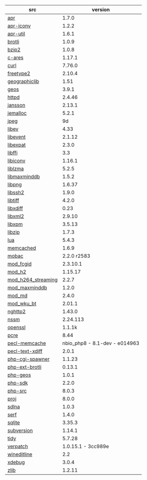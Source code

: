 | src | version |
| ---- | ---- |
| [apr](https://github.com/apache/apr.git) | 1.7.0 |
| [apr-iconv](https://github.com/apache/apr-iconv.git) | 1.2.2 |
| [apr-util](https://github.com/apache/apr-util.git) | 1.6.1 |
| [brotli](https://github.com/google/brotli.git) | 1.0.9 |
| [bzip2](git://sourceware.org/git/bzip2.git) | 1.0.8 |
| [c-ares](https://github.com/c-ares/c-ares.git) | 1.17.1 |
| [curl](https://github.com/curl/curl.git) | 7.76.0 |
| [freetype2](git://git.sv.nongnu.org/freetype/freetype2.git) | 2.10.4 |
| [geographiclib](https://git.code.sf.net/p/geographiclib/code) | 1.51 |
| [geos](https://github.com/libgeos/geos) | 3.9.1 |
| [httpd](https://github.com/apache/httpd.git) | 2.4.46 |
| [jansson](https://github.com/akheron/jansson.git) | 2.13.1 |
| [jemalloc](https://github.com/jemalloc/jemalloc.git) | 5.2.1 |
| [jpeg](https://github.com/mackyle/jpeg) | 9d |
| [libev](https://git.lighttpd.net/libev.git) | 4.33 |
| [libevent](https://github.com/libevent/libevent.git) | 2.1.12 |
| [libexpat](https://github.com/libexpat/libexpat.git) | 2.3.0 |
| [libffi](https://github.com/winlibs/libffi) | 3.3 |
| [libiconv](https://github.com/winlibs/libiconv.git) | 1.16.1 |
| [liblzma](https://github.com/ShiftMediaProject/liblzma.git) | 5.2.5 |
| [libmaxminddb](https://github.com/maxmind/libmaxminddb.git) | 1.5.2 |
| [libpng](git://git.code.sf.net/p/libpng/code) | 1.6.37 |
| [libssh2](https://github.com/libssh2/libssh2.git) | 1.9.0 |
| [libtiff](https://gitlab.com/libtiff/libtiff) | 4.2.0 |
| [libxdiff](https://github.com/opencor/libxdiff) | 0.23 |
| [libxml2](https://github.com/GNOME/libxml2.git) | 2.9.10 |
| [libxpm](https://gitlab.freedesktop.org/xorg/lib/libxpm) | 3.5.13 |
| [libzip](https://github.com/nih-at/libzip) | 1.7.3 |
| [lua](https://github.com/lua/lua) | 5.4.3 |
| [memcached](https://github.com/memcached/memcached) | 1.6.9 |
| [mobac](https://svn.code.sf.net/p/mobac/code) | 2.2.0 r2583 |
| [mod_fcgid](http://svn.apache.org/repos/asf) | 2.3.10.1 |
| [mod_h2](https://github.com/icing/mod_h2.git) | 1.15.17 |
| [mod_h264_streaming](https://github.com/traceypooh/mod_h264_streaming--intra-keyframes.git) | 2.2.7 |
| [mod_maxminddb](https://github.com/maxmind/mod_maxminddb.git) | 1.2.0 |
| [mod_md](https://github.com/icing/mod_md) | 2.4.0 |
| [mod_wku_bt](https://github.com/nono303/mod_whatkilledus) | 2.01.1 |
| [nghttp2](https://github.com/nghttp2/nghttp2.git) | 1.43.0 |
| [nssm](https://github.com/puppetlabs/nssm.git) | 2.24.113 |
| [openssl](https://github.com/openssl/openssl.git) | 1.1.1k |
| [pcre](https://github.com/jwilk-mirrors/pcre) | 8.44 |
| [pecl-memcache](https://github.com/websupport-sk/pecl-memcache.git) | nbio_php8 - 8.1-dev - e014963 |
| [pecl-text-xdiff](https://github.com/php/pecl-text-xdiff) | 2.0.1 |
| [php-cgi-spawner](https://github.com/deemru/php-cgi-spawner.git) | 1.1.23 |
| [php-ext-brotli](https://github.com/kjdev/php-ext-brotli.git) | 0.13.1 |
| [php-geos](https://github.com/ModelTech/php-geos) | 1.0.1 |
| [php-sdk](https://github.com/microsoft/php-sdk-binary-tools.git) | 2.2.0 |
| [php-src](https://github.com/php/php-src.git) | 8.0.3 |
| [proj](https://github.com/OSGeo/PROJ.git) | 8.0.0 |
| [sdlna](https://github.com/nono303/simpleDLNA.git) | 1.0.3 |
| [serf](https://github.com/apache/serf.git) | 1.4.0 |
| [sqlite](https://github.com/azadkuh/sqlite-amalgamation) | 3.35.3 |
| [subversion](https://github.com/apache/subversion.git) | 1.14.1 |
| [tidy](https://github.com/htacg/tidy-html5) | 5.7.28 |
| [verpatch](https://github.com/pavel-a/ddverpatch) | 1.0.15.1 - 3cc989e |
| [wineditline](https://svn.code.sf.net/p/mingweditline/code) | 2.2 |
| [xdebug](https://github.com/xdebug/xdebug.git) | 3.0.4 |
| [zlib](https://github.com/madler/zlib.git) | 1.2.11 |
